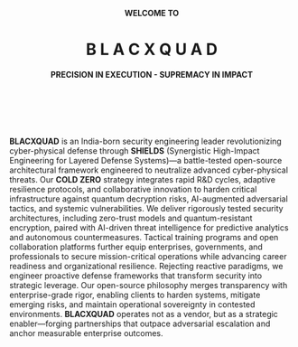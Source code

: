 <br><br><br><br>


<h4 align="center">WELCOME TO</h4>
<h1 align="center">B L A C X Q U A D</h1>
<h4 align="center">PRECISION IN EXECUTION - SUPREMACY IN IMPACT</h4>

<br><br><br><br>

 
**BLACXQUAD** is an India-born security engineering leader revolutionizing cyber-physical defense through **SHIELDS** (Synergistic High-Impact Engineering for Layered Defense Systems)—a battle-tested open-source architectural framework engineered to neutralize advanced cyber-physical threats. Our **COLD ZERO** strategy integrates rapid R&D cycles, adaptive resilience protocols, and collaborative innovation to harden critical infrastructure against quantum decryption risks, AI-augmented adversarial tactics, and systemic vulnerabilities. We deliver rigorously tested security architectures, including zero-trust models and quantum-resistant encryption, paired with AI-driven threat intelligence for predictive analytics and autonomous countermeasures. Tactical training programs and open collaboration platforms further equip enterprises, governments, and professionals to secure mission-critical operations while advancing career readiness and organizational resilience. Rejecting reactive paradigms, we engineer proactive defense frameworks that transform security into strategic leverage. Our open-source philosophy merges transparency with enterprise-grade rigor, enabling clients to harden systems, mitigate emerging risks, and maintain operational sovereignty in contested environments. **BLACXQUAD** operates not as a vendor, but as a strategic enabler—forging partnerships that outpace adversarial escalation and anchor measurable enterprise outcomes.  

<br><br><br><br><br><br><br><br>
 
